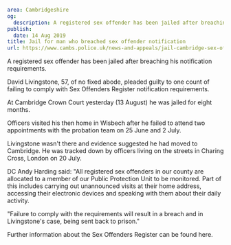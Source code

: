 ```yaml
area: Cambridgeshire
og:
  description: A registered sex offender has been jailed after breaching his notification requirements.
publish:
  date: 14 Aug 2019
title: Jail for man who breached sex offender notification
url: https://www.cambs.police.uk/news-and-appeals/jail-cambridge-sex-offender
```

A registered sex offender has been jailed after breaching his notification requirements.

David Livingstone, 57, of no fixed abode, pleaded guilty to one count of failing to comply with Sex Offenders Register notification requirements.

At Cambridge Crown Court yesterday (13 August) he was jailed for eight months.

Officers visited his then home in Wisbech after he failed to attend two appointments with the probation team on 25 June and 2 July.

Livingstone wasn't there and evidence suggested he had moved to Cambridge. He was tracked down by officers living on the streets in Charing Cross, London on 20 July.

DC Andy Harding said: "All registered sex offenders in our county are allocated to a member of our Public Protection Unit to be monitored. Part of this includes carrying out unannounced visits at their home address, accessing their electronic devices and speaking with them about their daily activity.

"Failure to comply with the requirements will result in a breach and in Livingstone's case, being sent back to prison."

Further information about the Sex Offenders Register can be found here.
